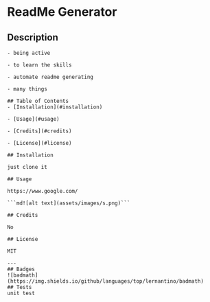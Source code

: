 # ReadMe Generator

## Description

    - being active

    - to learn the skills

    - automate readme generating

    - many things

    ## Table of Contents
    - [Installation](#installation)

    - [Usage](#usage)

    - [Credits](#credits)

    - [License](#license)

    ## Installation

    just clone it

    ## Usage

    https://www.google.com/

    ```md![alt text](assets/images/s.png)```

    ## Credits

    No

    ## License

    MIT

    ---
    ## Badges
    ![badmath](https://img.shields.io/github/languages/top/lernantino/badmath)
    ## Tests
    unit test

    
